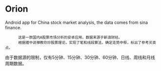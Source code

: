 # Orion
Android app for China stock market analysis, the data comes from sina finance. 
          
          这是一款国内A股票市场分析的安卓应用，数据来源于新浪财经。
          根据缠中说禅教你炒股票理论，实现了笔和线段算法，确定走势中枢，标出了参考买卖点。
由于数据源的限制，仅有5分钟、15分钟、30分钟、60分钟、日线、周线和月线周期数据。 
  
